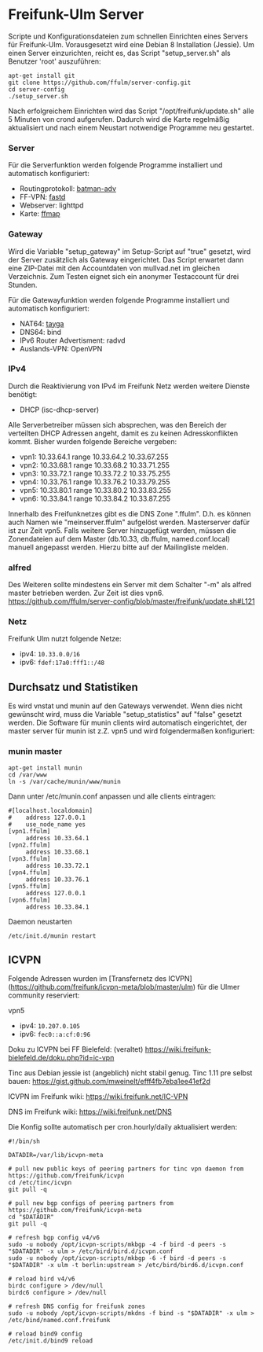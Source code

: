 Freifunk-Ulm Server
===============

Scripte und Konfigurationsdateien zum schnellen Einrichten eines Servers für Freifunk-Ulm.
Vorausgesetzt wird eine Debian 8 Installation (Jessie).
Um einen Server einzurichten, reicht es, das Script "setup_server.sh" als Benutzer 'root' auszuführen:

```
apt-get install git
git clone https://github.com/ffulm/server-config.git
cd server-config
./setup_server.sh
```

Nach erfolgreichem Einrichten wird das Script "/opt/freifunk/update.sh" alle 5 Minuten
von crond aufgerufen. Dadurch wird die Karte regelmäßig aktualisiert und nach
einem Neustart notwendige Programme neu gestartet.

### Server
Für die Serverfunktion werden folgende Programme installiert und automatisch konfiguriert:

 * Routingprotokoll: [batman-adv](http://www.open-mesh.org/projects/batman-adv/wiki)
 * FF-VPN: [fastd](https://projects.universe-factory.net/projects/fastd/wiki)
 * Webserver: lighttpd
 * Karte: [ffmap](https://github.com/ffnord/ffmap-d3)

### Gateway
Wird die Variable "setup_gateway" im Setup-Script auf "true" gesetzt, wird der Server zusätzlich
als Gateway eingerichtet. Das Script erwartet dann eine ZIP-Datei mit den Accountdaten
von mullvad.net im gleichen Verzeichnis. Zum Testen eignet sich ein anonymer Testaccount
für drei Stunden.

Für die Gatewayfunktion werden folgende Programme installiert und automatisch konfiguriert:

 * NAT64: [tayga](http://www.litech.org/tayga/)
 * DNS64: bind
 * IPv6 Router Advertisment: radvd
 * Auslands-VPN: OpenVPN

### IPv4
Durch die Reaktivierung von IPv4 im Freifunk Netz werden weitere Dienste benötigt:
 * DHCP (isc-dhcp-server)

Alle Serverbetreiber müssen sich absprechen, was den Bereich der verteilten DHCP Adressen angeht, damit es zu keinen Adresskonflikten kommt. Bisher wurden folgende Bereiche vergeben:

 * vpn1: 10.33.64.1 range 10.33.64.2 10.33.67.255
 * vpn2: 10.33.68.1 range 10.33.68.2 10.33.71.255
 * vpn3: 10.33.72.1 range 10.33.72.2 10.33.75.255
 * vpn4: 10.33.76.1 range 10.33.76.2 10.33.79.255
 * vpn5: 10.33.80.1 range 10.33.80.2 10.33.83.255
 * vpn6: 10.33.84.1 range 10.33.84.2 10.33.87.255
 
Innerhalb des Freifunknetzes gibt es die DNS Zone ".ffulm". D.h. es können auch Namen wie "meinserver.ffulm" aufgelöst werden. Masterserver dafür ist zur Zeit vpn5.
Falls weitere Server hinzugefügt werden, müssen die Zonendateien auf dem Master (db.10.33, db.ffulm, named.conf.local) manuell angepasst werden. Hierzu bitte auf der Mailingliste melden.

### alfred
Des Weiteren sollte mindestens ein Server mit dem Schalter "-m" als alfred master betrieben werden. Zur Zeit ist dies vpn6.
https://github.com/ffulm/server-config/blob/master/freifunk/update.sh#L121

### Netz
Freifunk Ulm nutzt folgende Netze:
 * ipv4: ```10.33.0.0/16```
 * ipv6: ```fdef:17a0:fff1::/48```
 
Durchsatz und Statistiken
-----
Es wird vnstat und munin auf den Gateways verwendet. Wenn dies nicht gewünscht wird, muss die Variable "setup_statistics" auf "false" gesetzt werden. Die Software für munin clients wird automatisch eingerichtet, der master server für munin ist z.Z. vpn5 und wird folgendermaßen konfiguriert:

### munin master
```
apt-get install munin
cd /var/www
ln -s /var/cache/munin/www/munin
```
Dann unter /etc/munin.conf anpassen und alle clients eintragen:
```
#[localhost.localdomain]
#    address 127.0.0.1
#    use_node_name yes
[vpn1.ffulm]
     address 10.33.64.1
[vpn2.ffulm]
     address 10.33.68.1
[vpn3.ffulm]
     address 10.33.72.1
[vpn4.ffulm]
     address 10.33.76.1
[vpn5.ffulm]
     address 127.0.0.1
[vpn6.ffulm]
     address 10.33.84.1
```
Daemon neustarten
```
/etc/init.d/munin restart
```

ICVPN
-----
Folgende Adressen wurden im [Transfernetz des ICVPN] (https://github.com/freifunk/icvpn-meta/blob/master/ulm) für die Ulmer community reserviert:

vpn5
 * ipv4: ```10.207.0.105```
 * ipv6: ```fec0::a:cf:0:96```

Doku zu ICVPN bei FF Bielefeld: (veraltet)
https://wiki.freifunk-bielefeld.de/doku.php?id=ic-vpn

Tinc aus Debian jessie ist (angeblich) nicht stabil genug.
Tinc 1.11 pre selbst bauen:
https://gist.github.com/mweinelt/efff4fb7eba1ee41ef2d

ICVPN im Freifunk wiki:
https://wiki.freifunk.net/IC-VPN

DNS im Freifunk wiki:
https://wiki.freifunk.net/DNS

Die Konfig sollte automatisch per cron.hourly/daily aktualisiert werden: 
```
#!/bin/sh

DATADIR=/var/lib/icvpn-meta

# pull new public keys of peering partners for tinc vpn daemon from https://github.com/freifunk/icvpn
cd /etc/tinc/icvpn
git pull -q

# pull new bgp configs of peering partners from https://github.com/freifunk/icvpn-meta
cd "$DATADIR"
git pull -q

# refresh bgp config v4/v6
sudo -u nobody /opt/icvpn-scripts/mkbgp -4 -f bird -d peers -s "$DATADIR" -x ulm > /etc/bird/bird.d/icvpn.conf
sudo -u nobody /opt/icvpn-scripts/mkbgp -6 -f bird -d peers -s "$DATADIR" -x ulm -t berlin:upstream > /etc/bird/bird6.d/icvpn.conf

# reload bird v4/v6
birdc configure > /dev/null
birdc6 configure > /dev/null

# refresh DNS config for freifunk zones
sudo -u nobody /opt/icvpn-scripts/mkdns -f bind -s "$DATADIR" -x ulm > /etc/bind/named.conf.freifunk

# reload bind9 config
/etc/init.d/bind9 reload
```
